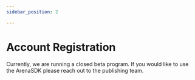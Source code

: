 ```yaml
---
sidebar_position: 2

---
```


# Account Registration

Currently, we are running a closed beta program. If you would like to use the ArenaSDK please reach out to the publishing team.
